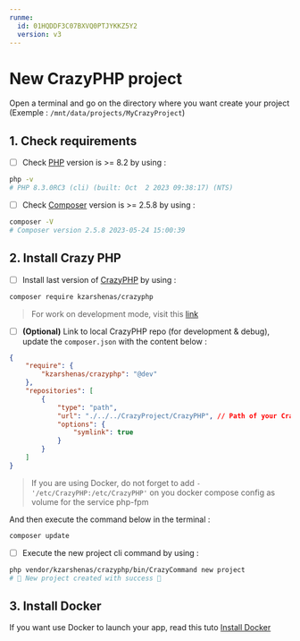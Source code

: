 ```yaml
---
runme:
  id: 01HQDDF3C07BXVQ0PTJYKKZ5Y2
  version: v3
---
```


# New CrazyPHP project

Open a terminal and go on the directory where you want create your project (Exemple : `/mnt/data/projects/MyCrazyProject`)

## 1. Check requirements

- [ ] Check [PHP](https://www.php.net/) version is >= 8.2 by using :

```sh {"id":"01HQDDF3C07BXVQ0PTJKW5NSWW"}
php -v
# PHP 8.3.0RC3 (cli) (built: Oct  2 2023 09:38:17) (NTS)
```

- [ ] Check [Composer](https://getcomposer.org/) version is >= 2.5.8 by using :

```sh {"id":"01HQDDF3C07BXVQ0PTJMHR6M50"}
composer -V
# Composer version 2.5.8 2023-05-24 15:00:39
```

## 2. Install Crazy PHP

- [ ] Install last version of [CrazyPHP](https://github.com/kekefreedog/CrazyPHP) by using :

```sh {"id":"01HQDDF3C07BXVQ0PTJP6NNGWV"}
composer require kzarshenas/crazyphp
```

> For work on development mode, visit this [link](Misc/CrazyDevelopment.md)

- [ ] **(Optional)** Link to local CrazyPHP repo (for development & debug), update the `composer.json` with the content below :

```json {"id":"01HQDDF3C07BXVQ0PTJS0562AD"}
{
    "require": {
        "kzarshenas/crazyphp": "@dev"
    },
    "repositories": [
        {
            "type": "path",
            "url": "./../../CrazyProject/CrazyPHP", // Path of your CrazyPHP installation
            "options": {
                "symlink": true
            }
        }
    ]
}
```

> If you are using Docker, do not forget to add `- '/etc/CrazyPHP:/etc/CrazyPHP'` on you docker compose config as volume for the service php-fpm

And then execute the command below in the terminal :

```sh {"id":"01HQDDF3C07BXVQ0PTJWJD40WV"}
composer update
```

- [ ] Execute the new project cli command by using :

```sh {"id":"01HQDDF3C07BXVQ0PTJXFK2VNA"}
php vendor/kzarshenas/crazyphp/bin/CrazyCommand new project
# 🎉 New project created with success 🎉
```

## 3. Install Docker

If you want use Docker to launch your app, read this tuto [Install Docker](Docker/InstallDocker.md)